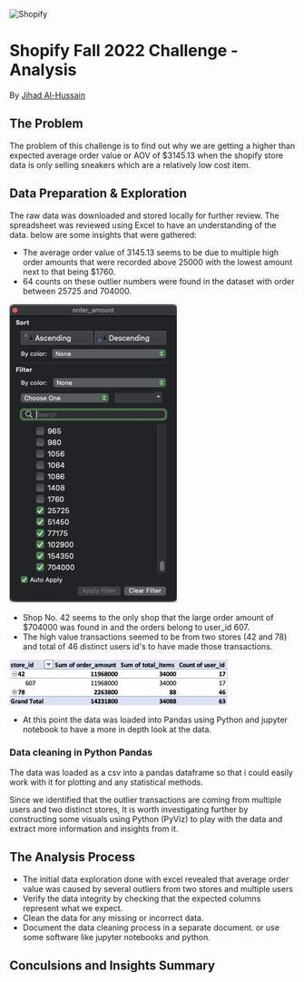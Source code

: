 ![Shopify](https://cdn.shopify.com/s/files/1/0611/1605/5788/t/2/assets/shopify-internships-logo.svg)

# Shopify Fall 2022 Challenge - Analysis 
By [Jihad Al-Hussain](https://www.github.com/jqh84) 

## The Problem 
The problem of this challenge is to find out why we are getting a higher than expected average order value or AOV of $3145.13 when the shopify store data is only selling sneakers which are a relatively low cost item.



## Data Preparation & Exploration
The raw data was downloaded and stored locally for further review. The spreadsheet was reviewed using Excel to have an understanding of the data. below are some insights that were gathered:

- The average order value of 3145.13 seems to be due to multiple high order amounts that were recorded above 25000 with the lowest amount next to that being $1760.
- 64 counts on these outlier numbers were found in the dataset with order between  25725 and 704000.

![Filter View from Excel](imgs/Order_amount_filter_excel.png)
- Shop No. 42 seems to the only shop that the large order amount of $704000 was found in and the orders belong to user_id 607. 
- The high value transactions seemed to be from two stores (42 and 78) and total of 46 distinct users id's to have made those transactions.

![Shops and Users Pivot](imgs/Store_id_pivot.png)
- At this point the data was loaded into Pandas using Python and jupyter notebook to have a more in depth look at the data.

### Data cleaning in Python Pandas
The data was loaded as a csv into a pandas dataframe so that i could easily work with it for plotting and any statistical methods. 

Since we identified that the outlier transactions are coming from multiple users and two distinct stores, It is worth investigating further by constructing some visuals using Python (PyViz) to play with the data and extract more information and insights from it.



## The Analysis Process 
- The initial data exploration done with excel revealed that average order value was caused by several outliers from two stores and multiple users
- Verify the data integrity by checking that the expected columns represent what we expect.
- Clean the data for any missing or incorrect data.
- Document the data cleaning process in a separate document. or use some software like jupyter notebooks and python. 

## Conculsions and Insights Summary


